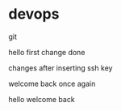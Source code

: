 # devops
git


hello first change done 


changes after inserting ssh key 


welcome back once again




hello welcome back


